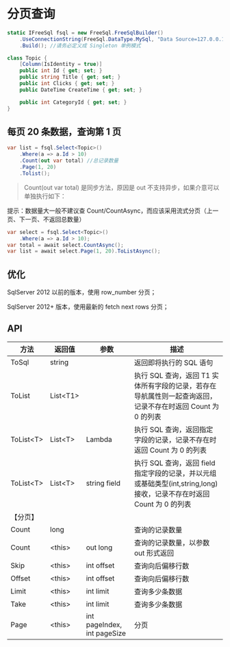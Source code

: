 # 分页查询

```csharp
static IFreeSql fsql = new FreeSql.FreeSqlBuilder()
    .UseConnectionString(FreeSql.DataType.MySql, "Data Source=127.0.0.1;Port=3306;User ID=root;Password=root;Initial Catalog=cccddd;Charset=utf8;SslMode=none;Max pool size=10")
    .Build(); //请务必定义成 Singleton 单例模式

class Topic {
    [Column(IsIdentity = true)]
    public int Id { get; set; }
    public string Title { get; set; }
    public int Clicks { get; set; }
    public DateTime CreateTime { get; set; }

    public int CategoryId { get; set; }
}
```

## 每页 20 条数据，查询第 1 页

```csharp
var list = fsql.Select<Topic>()
    .Where(a => a.Id > 10)
    .Count(out var total) //总记录数量
    .Page(1, 20)
    .Tolist();
```

> Count(out var total) 是同步方法，原因是 out 不支持异步，如果介意可以单独执行如下：

提示：数据量大一般不建议查 Count/CountAsync，而应该采用流式分页（上一页、下一页、不返回总数量）

```c#
var select = fsql.Select<Topic>()
    .Where(a => a.Id > 10);
var total = await select.CountAsync();
var list = await select.Page(1, 20).ToListAsync();
```

## 优化

SqlServer 2012 以前的版本，使用 row_number 分页；

SqlServer 2012+ 版本，使用最新的 fetch next rows 分页；

## API

| 方法        | 返回值     | 参数                        | 描述                                                                                                                  |
| ----------- | ---------- | --------------------------- | --------------------------------------------------------------------------------------------------------------------- |
| ToSql       | string     |                             | 返回即将执行的 SQL 语句                                                                                               |
| ToList      | List\<T1\> |                             | 执行 SQL 查询，返回 T1 实体所有字段的记录，若存在导航属性则一起查询返回，记录不存在时返回 Count 为 0 的列表           |
| ToList\<T\> | List\<T\>  | Lambda                      | 执行 SQL 查询，返回指定字段的记录，记录不存在时返回 Count 为 0 的列表                                                 |
| ToList\<T\> | List\<T\>  | string field                | 执行 SQL 查询，返回 field 指定字段的记录，并以元组或基础类型(int,string,long)接收，记录不存在时返回 Count 为 0 的列表 |
| 【分页】    |
| Count       | long       |                             | 查询的记录数量                                                                                                        |
| Count       | \<this\>   | out long                    | 查询的记录数量，以参数 out 形式返回                                                                                   |
| Skip        | \<this\>   | int offset                  | 查询向后偏移行数                                                                                                      |
| Offset      | \<this\>   | int offset                  | 查询向后偏移行数                                                                                                      |
| Limit       | \<this\>   | int limit                   | 查询多少条数据                                                                                                        |
| Take        | \<this\>   | int limit                   | 查询多少条数据                                                                                                        |
| Page        | \<this\>   | int pageIndex, int pageSize | 分页                                                                                                                  |
